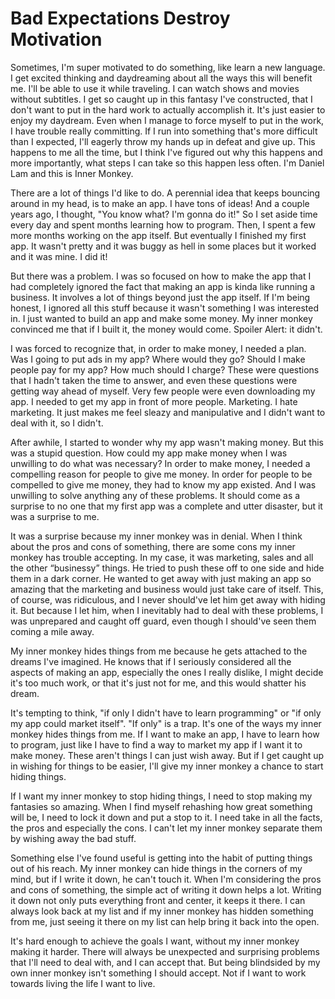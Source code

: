# Bad Expectations Destroy Motivation

Sometimes, I'm super motivated to do something, like learn a new language. I get excited thinking and daydreaming about all the ways this will benefit me. I'll be able to use it while traveling. I can watch shows and movies without subtitles. I get so caught up in this fantasy I've constructed, that I don't want to put in the hard work to actually accomplish it. It's just easier to enjoy my daydream. Even when I manage to force myself to put in the work, I have trouble really committing. If I run into something that's more difficult than I expected, I'll eagerly throw my hands up in defeat and give up. This happens to me all the time, but I think I've figured out why this happens and more importantly, what steps I can take so this happen less often. I'm Daniel Lam and this is Inner Monkey.

There are a lot of things I'd like to do. A perennial idea that keeps bouncing around in my head, is to make an app. I have tons of ideas! And a couple years ago, I thought, "You know what? I'm gonna do it!" So I set aside time every day and spent months learning how to program. Then, I spent a few more months working on the app itself. But eventually I finished my first app. It wasn't pretty and it was buggy as hell in some places but it worked and it was mine. I did it!

But there was a problem. I was so focused on how to make the app that I had completely ignored the fact that making an app is kinda like running a business. It involves a lot of things beyond just the app itself. If I'm being honest, I ignored all this stuff because it wasn't something I was interested in. I just wanted to build an app and make some money. My inner monkey convinced me that if I built it, the money would come. Spoiler Alert: it didn't.

I was forced to recognize that, in order to make money, I needed a plan. Was I going to put ads in my app? Where would they go? Should I make people pay for my app? How much should I charge? These were questions that I hadn't taken the time to answer, and even these questions were getting way ahead of myself. Very few people were even downloading my app. I needed to get my app in front of more people. Marketing. I hate marketing. It just makes me feel sleazy and manipulative and I didn't want to deal with it, so I didn't.

After awhile, I started to wonder why my app wasn't making money. But this was a stupid question. How could my app make money when I was unwilling to do what was necessary? In order to make money, I needed a compelling reason for people to give me money. In order for people to be compelled to give me money, they had to know my app existed. And I was unwilling to solve anything any of these problems. It should come as a surprise to no one that my first app was a complete and utter disaster, but it was a surprise to me.

It was a surprise because my inner monkey was in denial. When I think about the pros and cons of something, there are some cons my inner monkey has trouble accepting. In my case, it was marketing, sales and all the other “businessy” things. He tried to push these off to one side and hide them in a dark corner. He wanted to get away with just making an app so amazing that the marketing and business would just take care of itself. This, of course, was ridiculous, and I never should've let him get away with hiding it. But because I let him, when I inevitably had to deal with these problems, I was unprepared and caught off guard, even though I should've seen them coming a mile away.

My inner monkey hides things from me because he gets attached to the dreams I've imagined. He knows that if I seriously considered all the aspects of making an app, especially the ones I really dislike, I might decide it's too much work, or that it's just not for me, and this would shatter his dream.

It's tempting to think, "if only I didn't have to learn programming" or "if only my app could market itself". "If only" is a trap. It's one of the ways my inner monkey hides things from me. If I want to make an app, I have to learn how to program, just like I have to find a way to market my app if I want it to make money. These aren't things I can just wish away. But if I get caught up in wishing for things to be easier, I'll give my inner monkey a chance to start hiding things.

If I want my inner monkey to stop hiding things, I need to stop making my fantasies so amazing. When I find myself rehashing how great something will be, I need to lock it down and put a stop to it. I need take in all the facts, the pros and especially the cons. I can't let my inner monkey separate them by wishing away the bad stuff.

Something else I've found useful is getting into the habit of putting things out of his reach. My inner monkey can hide things in the corners of my mind, but if I write it down, he can't touch it. When I'm considering the pros and cons of something, the simple act of writing it down helps a lot. Writing it down not only puts everything front and center, it keeps it there. I can always look back at my list and if my inner monkey has hidden something from me, just seeing it there on my list can help bring it back into the open.

It's hard enough to achieve the goals I want, without my inner monkey making it harder. There will always be unexpected and surprising problems that I'll need to deal with, and I can accept that. But being blindsided by my own inner monkey isn't something I should accept. Not if I want to work towards living the life I want to live.